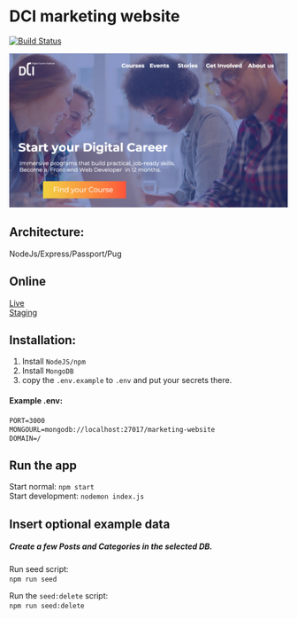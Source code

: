 # DCI marketing website
[![Build Status](https://travis-ci.org/DigitalCareerInstitute/marketing-website.svg?branch=master)](https://travis-ci.org/DigitalCareerInstitute/marketing-website)

![Screenshot](screenshot.jpg)

## Architecture:  
NodeJs/Express/Passport/Pug

## Online
[Live](digitalcareerinstitute.org)  
[Staging](dci.tmy.io)


## Installation:

1. Install `NodeJS/npm`
1. Install `MongoDB`
1. copy the `.env.example` to `.env` and put your secrets there.

#### Example .env:
```
PORT=3000
MONGOURL=mongodb://localhost:27017/marketing-website
DOMAIN=/
```

## Run the app
Start normal: `npm start`  
Start development: `nodemon index.js`

## Insert optional example data
##### Create a few Posts and Categories in the selected DB.  
Run seed script:   
`npm run seed`  

Run the `seed:delete` script:   
`npm run seed:delete`
